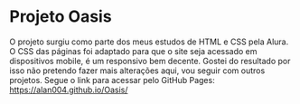 # Projeto Oasis

O projeto surgiu como parte dos meus estudos de HTML e CSS pela Alura. O CSS das páginas foi adaptado para que o site seja acessado em dispositivos mobile, é um responsivo bem decente.
Gostei do resultado por isso não pretendo fazer mais alterações aqui, vou seguir com outros projetos.
Segue o link para acessar pelo GitHub Pages: https://alan004.github.io/Oasis/
